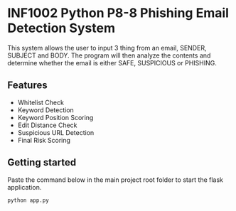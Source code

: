 # INF1002 Python P8-8 Phishing Email Detection System
This system allows the user to input 3 thing from an email, SENDER, SUBJECT and BODY. The program will then analyze the contents and determine whether the email is either SAFE, SUSPICIOUS or PHISHING.
## Features
- Whitelist Check
- Keyword Detection
- Keyword Position Scoring
- Edit Distance Check
- Suspicious URL Detection
- Final Risk Scoring
## Getting started
Paste the command below in the main project root folder to start the flask application.
```
python app.py
```
